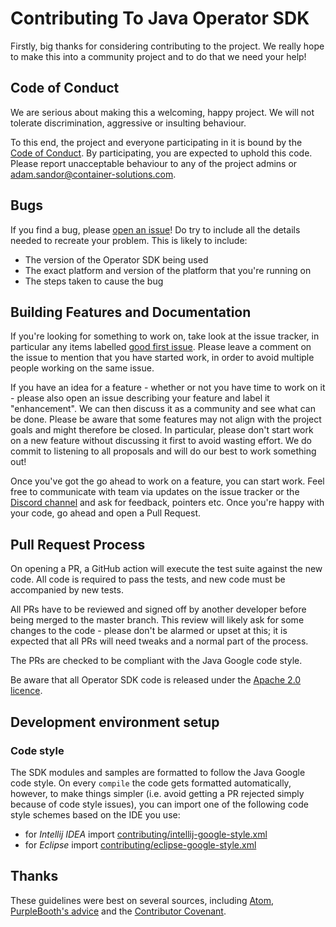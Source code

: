 # Contributing To Java Operator SDK

Firstly, big thanks for considering contributing to the project. We really hope to make this into a
community project and to do that we need your help!

## Code of Conduct

We are serious about making this a welcoming, happy project. We will not tolerate discrimination,
aggressive or insulting behaviour.

To this end, the project and everyone participating in it is bound by the [Code of
Conduct](CODE_OF_CONDUCT.md). By participating, you are expected to uphold this code. Please report
unacceptable behaviour to any of the project admins or adam.sandor@container-solutions.com.

## Bugs

If you find a bug, please [open an issue](https://github.com/java-operator-sdk/java-operator-sdk/issues)! Do try
to include all the details needed to recreate your problem. This is likely to include:

 - The version of the Operator SDK being used
 - The exact platform and version of the platform that you're running on
 - The steps taken to cause the bug

## Building Features and Documentation

If you're looking for something to work on, take look at the issue tracker, in particular any items
labelled [good first issue](https://github.com/java-operator-sdk/java-operator-sdk/labels/good%20first%20issue).
Please leave a comment on the issue to mention that you have started work, in order to avoid
multiple people working on the same issue.

If you have an idea for a feature - whether or not you have time to work on it - please also open an
issue describing your feature and label it "enhancement". We can then discuss it as a community and
see what can be done. Please be aware that some features may not align with the project goals and
might therefore be closed. In particular, please don't start work on a new feature without
discussing it first to avoid wasting effort. We do commit to listening to all proposals and will do
our best to work something out!

Once you've got the go ahead to work on a feature, you can start work. Feel free to communicate with
team via updates on the issue tracker or the [Discord channel](https://discord.gg/DacEhAy) and ask for feedback, pointers etc.
Once you're happy with your code, go ahead and open a Pull Request.

## Pull Request Process

On opening a PR, a GitHub action will execute the test suite against the new code. All code is
required to pass the tests, and new code must be accompanied by new tests. 

All PRs have to be reviewed and signed off by another developer before being merged to the master
branch. This review will likely ask for some changes to the code - please don't be alarmed or upset
at this; it is expected that all PRs will need tweaks and a normal part of the process.

The PRs are checked to be compliant with the Java Google code style.

Be aware that all Operator SDK code is released under the [Apache 2.0 licence](LICENSE).

## Development environment setup

### Code style

The SDK modules and samples are formatted to follow the Java Google code style. 
On every `compile` the code gets formatted automatically, 
however, to make things simpler (i.e. avoid getting a PR rejected simply because of code style issues), you can import one of the following code style schemes based on the IDE you use:

- for *Intellij IDEA* import [contributing/intellij-google-style.xml](contributing/intellij-google-style.xml)
- for *Eclipse* import [contributing/eclipse-google-style.xml](contributing/eclipse-google-style.xml)

## Thanks

These guidelines were best on several sources, including
[Atom](https://github.com/atom/atom/blob/master/CONTRIBUTING.md), [PurpleBooth's
advice](https://gist.github.com/PurpleBooth/b24679402957c63ec426) and the [Contributor
Covenant](https://www.contributor-covenant.org/).

